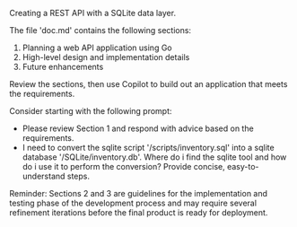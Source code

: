 Creating a REST API with a SQLite data layer.

The file 'doc.md' contains the following sections:
1. Planning a web API application using Go
2. High-level design and implementation details
3. Future enhancements

Review the sections, then use Copilot to build out an application that meets the requirements.

Consider starting with the following prompt:
- Please review Section 1 and respond with advice based on the requirements.
- I need to convert the sqlite script  '/scripts/inventory.sql' into a sqlite database '/SQLite/inventory.db'. Where do i find the sqlite tool and how do i use it to perform the conversion? Provide concise, easy-to-understand steps.


Reminder: Sections 2 and 3 are guidelines for the implementation and testing phase of the development process and may require several refinement iterations before the final product is ready for deployment.